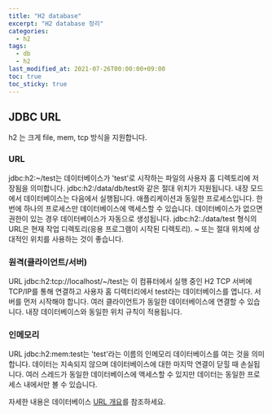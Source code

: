 ```yaml
---
title: "H2 database"
excerpt: "H2 database 정리"
categories: 
  - h2
tags: 
  - db
  - h2
last_modified_at: 2021-07-26T00:00:00+09:00
toc: true
toc_sticky: true
---
```

## JDBC URL
h2 는 크게 file, mem, tcp 방식을 지원합니다.

### URL
jdbc:h2:~/test는 데이터베이스가 'test'로 시작하는 파일의 사용자 홈 디렉토리에 저장됨을 의미합니다. jdbc:h2:/data/db/test와 같은 절대 위치가 지원됩니다. 내장 모드에서 데이터베이스는 다음에서 실행됩니다. 애플리케이션과 동일한 프로세스입니다. 한 번에 하나의 프로세스만 데이터베이스에 액세스할 수 있습니다. 데이터베이스가 없으면 권한이 있는 경우 데이터베이스가 자동으로 생성됩니다. jdbc:h2:./data/test 형식의 URL은 현재 작업 디렉토리(응용 프로그램이 시작된 디렉토리). ~ 또는 절대 위치에 상대적인 위치를 사용하는 것이 좋습니다.

### 원격(클라이언트/서버)
URL jdbc:h2:tcp://localhost/~/test는 이 컴퓨터에서 실행 중인 H2 TCP 서버에 TCP/IP를 통해 연결하고 사용자 홈 디렉터리에서 test라는 데이터베이스를 엽니다. 서버를 먼저 시작해야 합니다. 여러 클라이언트가 동일한 데이터베이스에 연결할 수 있습니다. 내장 데이터베이스와 동일한 위치 규칙이 적용됩니다.

### 인메모리
URL jdbc:h2:mem:test는 'test'라는 이름의 인메모리 데이터베이스를 여는 것을 의미합니다. 데이터는 지속되지 않으며 데이터베이스에 대한 마지막 연결이 닫힐 때 손실됩니다. 여러 스레드가 동일한 데이터베이스에 액세스할 수 있지만 데이터는 동일한 프로세스 내에서만 볼 수 있습니다.

자세한 내용은 데이터베이스 [URL 개요](http://www.h2database.com/html/features.html#database_url)를 참조하세요.
